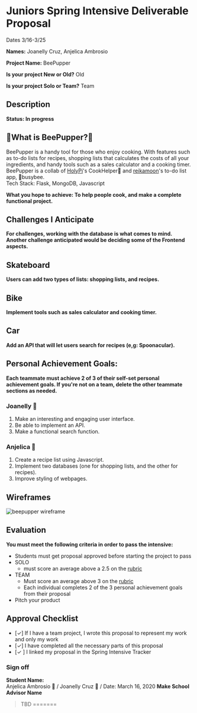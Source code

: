 
# Juniors Spring Intensive Deliverable Proposal


Dates 3/16-3/25

**Names:** Joanelly Cruz, Anjelica Ambrosio


**Project Name:** BeePupper


**Is your project New or Old?** Old


**Is your project Solo or Team?** Team




## Description
**Status: In progress**

## :bee:What is BeePupper?:dog:
BeePupper is a handy tool for those who enjoy cooking. With features such as to-do lists for recipes, shopping lists that calculates the costs of all your ingredients, and handy tools such as a sales calculator and a cooking timer.\
BeePupper is a collab of [HolyPi](https://github.com/HolyPi?before=Y3Vyc29yOnYyOpK5MjAxOS0wOS0wM1QyMToxNjoyNi0wNzowMM4MQ-iS&tab=repositories)'s CookHelper:dog: and [reikamoon](https://github.com/reikamoon/busybee)'s to-do list app, :bee:busybee.\
Tech Stack: Flask, MongoDB, Javascript

**What you hope to achieve: To help people cook, and make a complete functional project.**

## Challenges I Anticipate

**For challenges, working with the database is what comes to mind. Another challenge anticipated would
be deciding some of the Frontend aspects.**

## Skateboard
**Users can add two types of lists: shopping lists, and recipes.**

## Bike
**Implement tools such as sales calculator and cooking timer.**

## Car
**Add an API that will let users search for recipes (e,g: Spoonacular).**


## Personal Achievement Goals:

**Each teammate must achieve 2 of 3 of their self-set personal achievement goals. If you're not on a team, delete the other teammate sections as needed.**

### Joanelly :strawberry:

1. Make an interesting and engaging user interface.
2. Be able to implement an API.
3. Make a functional search function.

### Anjelica :ribbon:

1. Create a recipe list using Javascript.
2. Implement two databases (one for shopping lists, and the other for recipes).
3. Improve styling of webpages.


## Wireframes

![beepupper wireframe](https://i.imgur.com/9eC2UhB.png)


## Evaluation

**You must meet the following criteria in order to pass the intensive:**

- Students must get proposal approved before starting the project to pass
- SOLO
    - must score an average above a 2.5 on the [rubric]
- TEAM
    - Must score an average above 3 on the [rubric]
    - Each individual completes 2 of the 3 personal achievement goals from their proposal
- Pitch your product

[rubric]:https://docs.google.com/document/d/1IOQDmohLBEBT-hyr-2vgw1mbZUNsq3fHxVfH0oRmVt0/edit


## Approval Checklist
- [✓] If I have a team project, I wrote this proposal to represent my work and only my work
- [✓] I have completed all the necessary parts of this proposal
- [✓ ] I linked my proposal in the Spring Intensive Tracker

### Sign off

**Student Name:**                
Anjelica Ambrosio :ribbon: /
Joanelly Cruz :strawberry: /
Date: March 16, 2020
**Make School Advisor Name**
> TBD
=======

